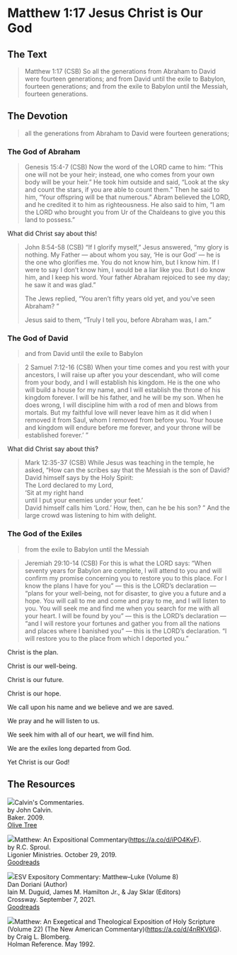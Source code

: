 # Matthew 1:17 Jesus Christ is Our God

## The Text

>Matthew 1:17 (CSB) So all the generations from Abraham to David were fourteen generations; and from David until the exile to Babylon, fourteen generations; and from the exile to Babylon until the Messiah, fourteen generations.

## The Devotion

> all the generations from Abraham to David were fourteen generations;

### The God of Abraham

>Genesis 15:4-7 (CSB) Now the word of the LORD came to him: “This one will not be your heir; instead, one who comes from your own body will be your heir.” He took him outside and said, “Look at the sky and count the stars, if you are able to count them.” Then he said to him, “Your offspring will be that numerous.”
Abram believed the LORD, and he credited it to him as righteousness.
He also said to him, “I am the LORD who brought you from Ur of the Chaldeans to give you this land to possess.”

What did Christ say about this!

>John 8:54-58 (CSB) “If I glorify myself,” Jesus answered, “my glory is nothing. My Father — about whom you say, ‘He is our God’ — he is the one who glorifies me. You do not know him, but I know him. If I were to say I don’t know him, I would be a liar like you. But I do know him, and I keep his word. Your father Abraham rejoiced to see my day; he saw it and was glad.”
>
>The Jews replied, “You aren’t fifty years old yet, and you’ve seen Abraham? ”
>
>Jesus said to them, “Truly I tell you, before Abraham was, I am.”

### The God of David

> and from David until the exile to Babylon

>2 Samuel 7:12-16 (CSB) When your time comes and you rest with your ancestors, I will raise up after you your descendant, who will come from your body, and I will establish his kingdom. He is the one who will build a house for my name, and I will establish the throne of his kingdom forever. I will be his father, and he will be my son. When he does wrong, I will discipline him with a rod of men and blows from mortals. But my faithful love will never leave him as it did when I removed it from Saul, whom I removed from before you. Your house and kingdom will endure before me forever, and your throne will be established forever.’ ”

What did Christ say about this?

>Mark 12:35-37 (CSB) While Jesus was teaching in the temple, he asked, “How can the scribes say that the Messiah is the son of David? David himself says by the Holy Spirit:  
>The Lord declared to my Lord,  
>‘Sit at my right hand  
>until I put your enemies under your feet.’  
>David himself calls him ‘Lord.’ How, then, can he be his son? ” And the large crowd was listening to him with delight.

### The God of the Exiles

>from the exile to Babylon until the Messiah

>Jeremiah 29:10-14 (CSB) For this is what the LORD says: “When seventy years for Babylon are complete, I will attend to you and will confirm my promise concerning you to restore you to this place. For I know the plans I have for you” — this is the LORD’s declaration — “plans for your well-being, not for disaster, to give you a future and a hope. You will call to me and come and pray to me, and I will listen to you. You will seek me and find me when you search for me with all your heart. I will be found by you” — this is the LORD’s declaration — “and I will restore your fortunes and gather you from all the nations and places where I banished you” — this is the LORD’s declaration. “I will restore you to the place from which I deported you.”

Christ is the plan.

Christ is our well-being.

Christ is our future.

Christ is our hope.

We call upon his name and we believe and we are saved.

We pray and he will listen to us.

We seek him with all of our heart, we will find him.

We are the exiles long departed from God.

Yet Christ is our God!

## The Resources

<p style="clear:both;">

<img src="/images/commentary-calvin-set-portrait.jpg">Calvin's Commentaries.  
by John Calvin.  
Baker. 2009.  
[Olive Tree](https://www.olivetree.com/store/product.php?productid=17517)

<p style="clear:both;">

<img src="/images/commentary-matthew-sproul.jpg">Matthew: An Expositional Commentary(https://a.co/d/iPO4KvF).  
by R.C. Sproul.  
Ligonier Ministries. October 29, 2019.  
[Goodreads](https://www.goodreads.com/book/show/14453116-matthew?ac=1&from_search=true&qid=1gLpP1i9jq&rank=1)

<p style="clear:both;">

<img src="/images/commentary-esv-expository-set.jpg">ESV Expository Commentary: Matthew–Luke (Volume 8)  
Dan Doriani (Author)  
Iain M. Duguid, James M. Hamilton Jr., & Jay Sklar (Editors)  
Crossway. September 7, 2021.  
[Goodreads](https://www.goodreads.com/book/show/50611048-esv-expository-commentary-volume-8?ac=1&from_search=true&qid=KXgplk0Joa&rank=1)

<p style="clear:both;">

<img src="/images/commentary-matthew-nac-blomberg.jpg">Matthew: An Exegetical and Theological Exposition of Holy Scripture (Volume 22) (The New American Commentary)(https://a.co/d/4nRKV6G).  
by Craig L. Blomberg.  
Holman Reference. May 1992.

<p style="clear:both;">
